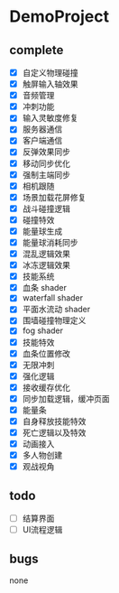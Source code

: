 ﻿# DemoProject

## complete
- [x] 自定义物理碰撞
- [x] 触屏输入轴效果
- [x] 音频管理
- [x] 冲刺功能
- [x] 输入灵敏度修复
- [x] 服务器通信
- [x] 客户端通信
- [x] 反弹效果同步
- [x] 移动同步优化 
- [x] 强制主端同步
- [x] 相机跟随
- [x] 场景加载花屏修复
- [x] 战斗碰撞逻辑
- [x] 碰撞特效
- [x] 能量球生成
- [x] 能量球消耗同步
- [x] 混乱逻辑效果
- [x] 冰冻逻辑效果
- [x] 技能系统
- [x] 血条 shader   
- [x] waterfall shader
- [x] 平面水流动 shader
- [x] 围墙碰撞物理定义
- [x] fog shader
- [x] 技能特效
- [x] 血条位置修改
- [x] 无限冲刺
- [x] 强化逻辑
- [x] 接收缓存优化
- [x] 同步加载逻辑，缓冲页面
- [X] 能量条
- [x] 自身释放技能特效
- [x] 死亡逻辑以及特效
- [x] 动画接入
- [x] 多人物创建
- [x] 观战视角
## todo
- [ ] 结算界面
- [ ] UI流程逻辑

## bugs
none